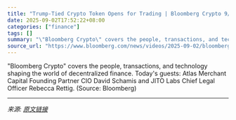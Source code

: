 ```yaml
---
title: "Trump-Tied Crypto Token Opens for Trading | Bloomberg Crypto 9/2/2025"
date: 2025-09-02T17:52:22+08:00
categories: ["finance"]
tags: []
summary: "\"Bloomberg Crypto\" covers the people, transactions, and technology shaping the world of decentralized finance. Today's guests: Atlas Merchant Capital Founding Partner CIO David Schamis and JITO Labs C"
source_url: "https://www.bloomberg.com/news/videos/2025-09-02/bloomberg-crypto-9-2-2025-video"
---
```


"Bloomberg Crypto" covers the people, transactions, and technology shaping the world of decentralized finance. Today's guests: Atlas Merchant Capital Founding Partner CIO David Schamis and JITO Labs Chief Legal Officer Rebecca Rettig. (Source: Bloomberg)

---

*来源: [原文链接](https://www.bloomberg.com/news/videos/2025-09-02/bloomberg-crypto-9-2-2025-video)*

